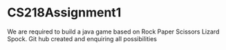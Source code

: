 # CS218Assignment1
We are required to build a java game based on Rock Paper Scissors Lizard Spock.
Git hub created and enquiring all possibilities
